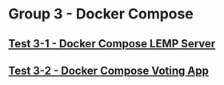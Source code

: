 Group 3 - Docker Compose
=======


[Test 3-1 - Docker Compose LEMP Server](3-1-Docker-Compose-LEMP.md)
-
[Test 3-2 - Docker Compose Voting App](3-2-Docker-Compose-Voting-App.md)
-